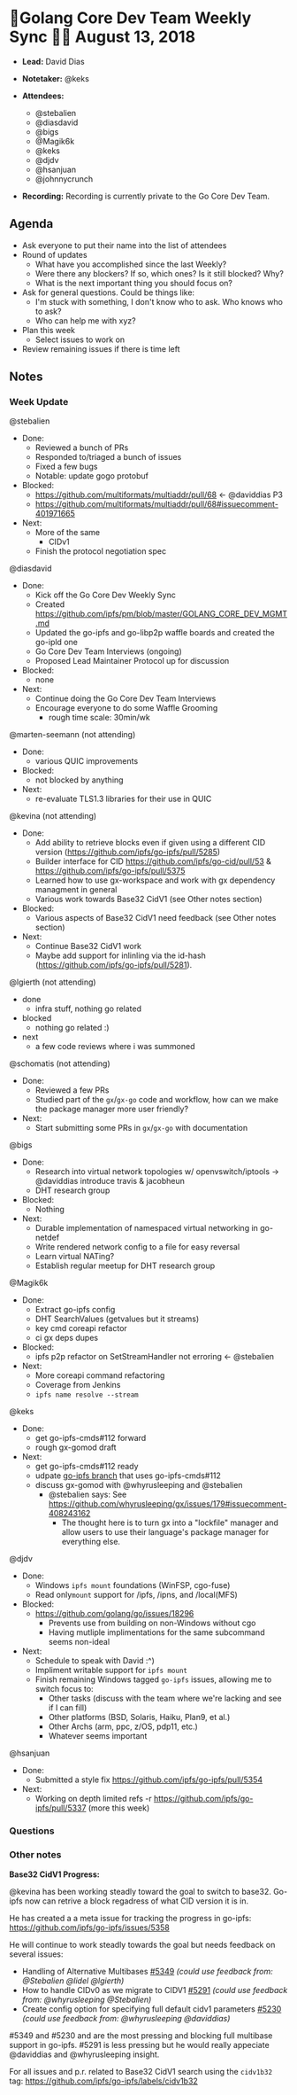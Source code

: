 # 💫Golang Core Dev Team Weekly Sync 🙌🏽 August 13, 2018

- **Lead:** David Dias
- **Notetaker:** @keks
- **Attendees:**
  - @stebalien
  - @diasdavid
  - @bigs
  - @Magik6k
  - @keks
  - @djdv
  - @hsanjuan
  - @johnnycrunch
  
- **Recording:** Recording is currently private to the Go Core Dev Team.

## Agenda

- Ask everyone to put their name into the list of attendees
- Round of updates
  - What have you accomplished since the last Weekly?
  - Were there any blockers? If so, which ones? Is it still blocked? Why?
  - What is the next important thing you should focus on?
- Ask for general questions. Could be things like:
  - I'm stuck with something, I don't know who to ask. Who knows who to ask?
  - Who can help me with xyz?
- Plan this week
  - Select issues to work on
- Review remaining issues if there is time left


## Notes

### Week Update

@stebalien
 - Done:
   - Reviewed a bunch of PRs
   - Responded to/triaged a bunch of issues
   - Fixed a few bugs
   - Notable: update gogo protobuf
 - Blocked:
   - https://github.com/multiformats/multiaddr/pull/68 <- @daviddias P3
   - https://github.com/multiformats/multiaddr/pull/68#issuecomment-401971665
 - Next:
   - More of the same
     - CIDv1
   - Finish the protocol negotiation spec


@diasdavid
 - Done:
   - Kick off the Go Core Dev Weekly Sync
   - Created https://github.com/ipfs/pm/blob/master/GOLANG_CORE_DEV_MGMT.md
   - Updated the go-ipfs and go-libp2p waffle boards and created the go-ipld one 
   - Go Core Dev Team Interviews (ongoing)
   - Proposed Lead Maintainer Protocol up for discussion
 - Blocked:
   - none
 - Next:
   - Continue doing the Go Core Dev Team Interviews
   - Encourage everyone to do some Waffle Grooming
     - rough time scale: 30min/wk


@marten-seemann (not attending)
 - Done: 
   - various QUIC improvements
 - Blocked:
   - not blocked by anything
 - Next:
   - re-evaluate TLS1.3 libraries for their use in QUIC
   
@kevina (not attending)
  - Done:
    - Add ability to retrieve blocks even if given using a different CID version (https://github.com/ipfs/go-ipfs/pull/5285)
    - Builder interface for CID https://github.com/ipfs/go-cid/pull/53 & https://github.com/ipfs/go-ipfs/pull/5375
    - Learned how to use gx-workspace and work with gx dependency managment in general
    - Various work towards Base32 CidV1 (see Other notes section)
  - Blocked:
     - Various aspects of Base32 CidV1 need feedback (see Other notes section)
  - Next:
     - Continue Base32 CidV1 work
     - Maybe add support for inlinling via the id-hash (https://github.com/ipfs/go-ipfs/pull/5281).
    
@lgierth (not attending)
- done
  - infra stuff, nothing go related
- blocked
  - nothing go related :)
- next
  - a few code reviews where i was summoned
  
@schomatis (not attending)
 - Done:
   - Reviewed a few PRs
   - Studied part of the `gx`/`gx-go` code and workflow, how can we
     make the package manager more user friendly?
 - Next:
   - Start submitting some PRs in `gx`/`gx-go` with documentation


@bigs
 - Done:
   - Research into virtual network topologies w/ openvswitch/iptools
     -> @daviddias introduce travis & jacobheun
   - DHT research group
 - Blocked:
   - Nothing
 - Next:
   - Durable implementation of namespaced virtual networking in go-netdef
   - Write rendered network config to a file for easy reversal
   - Learn virtual NATing?
   - Establish regular meetup for DHT research group

@Magik6k
 - Done:
   - Extract go-ipfs config
   - DHT SearchValues (getvalues but it streams)
   - key cmd coreapi refactor
   - ci gx deps dupes
 - Blocked:
   - ipfs p2p refactor on SetStreamHandler not erroring <- @stebalien
 - Next:
   - More coreapi command refactoring
   - Coverage from Jenkins
   - `ipfs name resolve --stream`

@keks
 - Done:
 	 - get go-ipfs-cmds#112 forward
   - rough gx-gomod draft
 - Next:
 	 - get go-ipfs-cmds#112 ready
   - udpate [go-ipfs branch](https://github.com/ipfs/go-ipfs/pull/5035) that uses go-ipfs-cmds#112
   - discuss gx-gomod with @whyrusleeping and @stebalien
     - @stebalien says: See https://github.com/whyrusleeping/gx/issues/179#issuecomment-408243162
       - The thought here is to turn gx into a "lockfile" manager and allow users to use their language's package manager for everything else.

@djdv
 - Done:
    - Windows `ipfs mount` foundations (WinFSP, cgo-fuse)
    - Read only`mount` support for /ipfs, /ipns, and /local(MFS)
 - Blocked:
    - https://github.com/golang/go/issues/18296
      - Prevents use from building on non-Windows without cgo
      - Having mutliple implimentations for the same subcommand seems non-ideal
 - Next:
   - Schedule to speak with David :^)
   - Impliment writable support for `ipfs mount`
   - Finish remaining Windows tagged `go-ipfs` issues, allowing me to switch focus to:
     - Other tasks (discuss with the team where we're lacking and see if I can fill)
     - Other platforms (BSD, Solaris, Haiku, Plan9, et al.)
     - Other Archs (arm, ppc, z/OS, pdp11, etc.)
     - Whatever seems important
 
@hsanjuan
- Done:
  - Submitted a style fix https://github.com/ipfs/go-ipfs/pull/5354
- Next:
  - Working on depth limited refs -r https://github.com/ipfs/go-ipfs/pull/5337 (more this week)


### Questions

### Other notes

**Base32 CidV1 Progress:**

@kevina has been working steadly toward the goal to switch to base32.  Go-ipfs now can retrive a block regadress of what CID version it is in.

He has created a a meta issue for tracking the progress in go-ipfs: https://github.com/ipfs/go-ipfs/issues/5358

He will continue to work steadly towards the goal but needs feedback on several issues:
  * Handling of Alternative Multibases [#5349](https://github.com/ipfs/go-ipfs/issues/5349) _(could use feedback from: @Stebalien @lidel @lgierth)_
  * How to handle CIDv0 as we migrate to CIDV1 [#5291](https://github.com/ipfs/go-ipfs/issues/5291) _(could use feedback from: @whyrusleeping @Stebalien)_
  * Create config option for specifying full default cidv1 parameters [#5230](https://github.com/ipfs/go-ipfs/issues/5230) _(could use feedback from: @whyrusleeping @daviddias)_
  
#5349 and #5230 and are the most pressing and blocking full multibase support in go-ipfs.  #5291 is less pressing but he would really appeciate @daviddias and @whyrusleeping insight.

For all issues and p.r. related to Base32 CidV1 search using the `cidv1b32` tag: https://github.com/ipfs/go-ipfs/labels/cidv1b32


<!-- After each call, the notetaker submits a PR to ipfs/pm to store the notes on the meeting-notes folder -->
